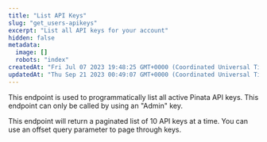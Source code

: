 ```yaml
---
title: "List API Keys"
slug: "get_users-apikeys"
excerpt: "List all API keys for your account"
hidden: false
metadata: 
  image: []
  robots: "index"
createdAt: "Fri Jul 07 2023 19:48:25 GMT+0000 (Coordinated Universal Time)"
updatedAt: "Thu Sep 21 2023 00:49:07 GMT+0000 (Coordinated Universal Time)"
---
```

This endpoint is used to programmatically list all active Pinata API keys. This endpoint can only be called by using an "Admin" key. 

This endpoint will return a paginated list of 10 API keys at a time. You can use an offset query parameter to page through keys.
